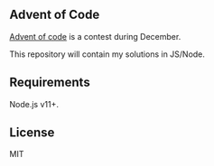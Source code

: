 ## Advent of Code

[Advent of code](https://adventofcode.com/2018/about) is a contest during December.

This repository will contain my solutions in JS/Node.

## Requirements

Node.js v11+.

## License

MIT